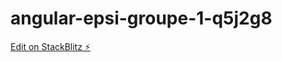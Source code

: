 # angular-epsi-groupe-1-q5j2g8

[Edit on StackBlitz ⚡️](https://stackblitz.com/edit/angular-epsi-groupe-1-q5j2g8)